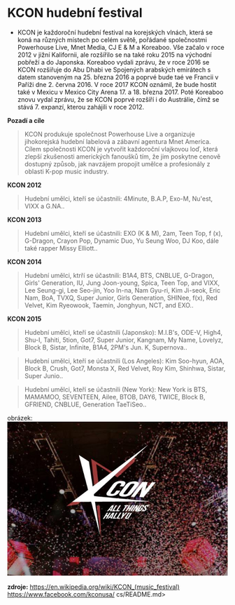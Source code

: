 # KCON hudební festival

- KCON je každoroční hudební festival na korejských vlnách, která se koná na různých místech po celém světě, pořádané společnostmi Powerhouse Live, Mnet Media, CJ E & M a Koreaboo. Vše začalo v roce 2012 v jižní Kalifornii, ale rozšířilo se na také roku 2015 na východní pobřeží a do Japonska. Koreaboo vydali zprávu, že v roce 2016 se KCON rozšiřuje do Abu Dhabi ve Spojených arabských emirátech s datem stanoveným na 25. března 2016 a poprvé bude taé ve Francii v Paříži dne 2. června 2016. V roce 2017 KCON oznámil, že bude hostit také v Mexicu v Mexico City Arena 17. a 18. března 2017. Poté Koreaboo znovu vydal zprávu, že se KCON poprvé rozšíří i do Austrálie, čímž se stává 7. expanzí, kterou zahájili v roce 2012.

**Pozadí a cíle**
> KCON produkuje společnost Powerhouse Live a organizuje jihokorejská hudební labelová a zábavní agentura Mnet America. Cílem společnosti KCON je vytvořit každoroční vlajkovou loď, která zlepší zkušenosti amerických fanoušků tím, že jim poskytne cenově dostupný způsob, jak navzájem propojit umělce a profesionály z oblasti K-pop music industry. 

**KCON 2012** 
>Hudební umělci, kteří se účastnili: 4Minute, B.A.P, Exo-M, Nu'est, VIXX a G.NA.. 

**KCON 2013** 
>Hudební umělci, kteří se účastnili: EXO (K & M), 2am, Teen Top, f (x), G-Dragon, Crayon Pop, Dynamic Duo, Yu Seung Woo, DJ Koo, dále také rapper Missy Elliott..

**KCON 2014**
>Hudební umělci, ktrří se účastnili: B1A4, BTS, CNBLUE, G-Dragon, Girls' Generation, IU, Jung Joon-young, Spica, Teen Top, and VIXX, Lee Seung-gi, Lee Seo-jin, Yoo In-na, Nam Gyu-ri, Kim Ji-seok, Eric Nam, BoA, TVXQ, Super Junior, Girls Generation, SHINee, f(x), Red Velvet, Kim Ryeowook, Taemin, Jonghyun, NCT, and EXO..

**KCON 2015**
>Hudební umělci, kteří se účastnili (Japonsko):  M.I.B's, ODE-V, High4, Shu-I, Tahiti, 5tion, Got7, Super Junior, Kangnam, My Name, Lovelyz, Block B, Sistar, Infinite, B1A4, 2PM's Jun. K, Supernova..

>Hudební umělci, kteří se účastnili (Los Angeles): Kim Soo-hyun, AOA, Block B, Crush, Got7, Monsta X, Red Velvet, Roy Kim, Shinhwa, Sistar, Super Junio..

>Hudební umělci, kteří se účastnili (New York): New York is BTS, MAMAMOO, SEVENTEEN, Ailee, BTOB, DAY6, TWICE, Block B, GFRIEND, CNBLUE, Generation TaeTiSeo..

obrázek:
![KCON](/images/kcon_header_0.jpg)

**zdroje:** 
https://en.wikipedia.org/wiki/KCON_(music_festival)
https://www.facebook.com/kconusa/
cs/README.md>
